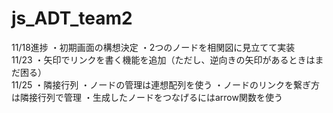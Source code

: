 # js_ADT_team2
11/18進捗
・初期画面の構想決定
・2つのノードを相関図に見立てて実装  
11/23
・矢印でリンクを書く機能を追加（ただし、逆向きの矢印があるときはまだ困る）  
11/25
・隣接行列
・ノードの管理は連想配列を使う
・ノードのリンクを繋ぎ方は隣接行列で管理
・生成したノードをつなげるにはarrow関数を使う

